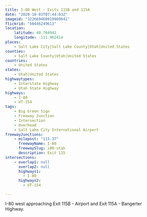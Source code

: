```yaml
---
title: I-80 West - Exits 115B and 115A
date: "2020-10-03T07:44:03Z"
imageid: "322669460919969641"
flickrid: "50446249613"
location:
    latitude: 40.764942
    longitude: -111.962414
places:
    - Salt Lake City|Salt Lake County|Utah|United States
counties:
    - Salt Lake County|Utah|United States
countries:
    - United States
states:
    - Utah|United States
highwaytypes:
    - Interstate Highway
    - Utah State Highway
highways:
    - I-80
    - UT-154
tags:
    - Big Green Sign
    - Freeway Junction
    - Intersection
    - Overhead
    - Salt Lake City International Airport
freewayJunctions:
    - milepost: "115.37"
      freewayName: I-80
      freewaySlug: i80-utah
      description: Exit 115
intersections:
    - overlap1: null
      overlap2: null
      highways1:
        - I-80
      highways2:
        - UT-154

---
```

I-80 west approaching Exit 115B - Airport and Exit 115A - Bangerter Highway.